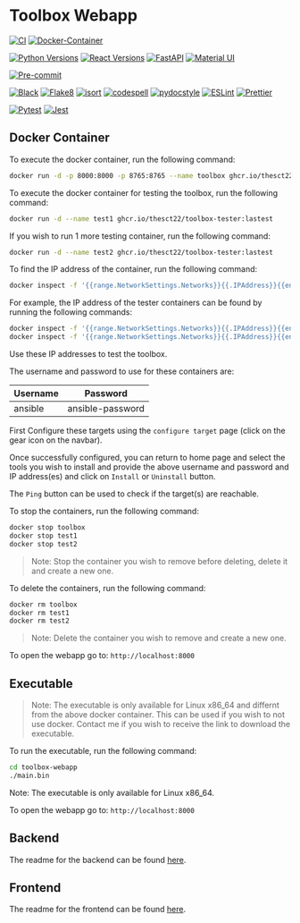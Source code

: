 # Toolbox Webapp

[![CI](https://github.com/thesct22/toolbox_webapp/actions/workflows/ci.yml/badge.svg)](https://github.com/thesct22/toolbox_webapp/actions/workflows/ci.yml)
[![Docker-Container](https://img.shields.io/badge/docker-container-blue)](https://github.com/thesct22/toolbox_webapp/pkgs/container/toolbox)

[![Python Versions](https://img.shields.io/badge/python-3.8%20|%203.9%20|%203.10%20|%203.11-blue)](https://www.python.org/)
[![React Versions](https://img.shields.io/badge/react-17.0.2-blue)](https://reactjs.org/)
[![FastAPI](https://img.shields.io/badge/backend-fastapi-009688)](https://fastapi.tiangolo.com/)
[![Material UI](https://img.shields.io/badge/frontend-materialui-0081cb)](https://material-ui.com/)

[![Pre-commit](https://img.shields.io/badge/pre--commit-enabled-brightgreen)](https://pre-commit.com/)

[![Black](https://img.shields.io/badge/code%20style-black-000000.svg)](https://github.com/psf/black)
[![Flake8](https://img.shields.io/badge/lint-flake8-blue)](https://flake8.pycqa.org/)
[![isort](https://img.shields.io/badge/code%20style-isort-4c1)](https://pycqa.github.io/isort/)
[![codespell](https://img.shields.io/badge/spelling-codespell-lightgrey)](https://github.com/codespell-project/codespell)
[![pydocstyle](https://img.shields.io/badge/style-pydocstyle-blue)](https://www.pydocstyle.org/)
[![ESLint](https://img.shields.io/badge/frontend-eslint-blue)](https://eslint.org/)
[![Prettier](https://img.shields.io/badge/frontend-prettier-ff69b4)](https://prettier.io/)

[![Pytest](https://img.shields.io/badge/tests-pytest-green)](https://pytest.org)
[![Jest](https://img.shields.io/badge/frontend-jest-c21325)](https://jestjs.io/)

## Docker Container

To execute the docker container, run the following command:

```bash
docker run -d -p 8000:8000 -p 8765:8765 --name toolbox ghcr.io/thesct22/toolbox:lastest
```

To execute the docker container for testing the toolbox, run the following command:

```bash
docker run -d --name test1 ghcr.io/thesct22/toolbox-tester:lastest
```

If you wish to run 1 more testing container, run the following command:

```bash
docker run -d --name test2 ghcr.io/thesct22/toolbox-tester:lastest
```

To find the IP address of the container, run the following command:

```bash
docker inspect -f '{{range.NetworkSettings.Networks}}{{.IPAddress}}{{end}}' <container_name>

```

For example, the IP address of the tester containers can be found by running the following commands:

```bash
docker inspect -f '{{range.NetworkSettings.Networks}}{{.IPAddress}}{{end}}' test1
docker inspect -f '{{range.NetworkSettings.Networks}}{{.IPAddress}}{{end}}' test2
```

Use these IP addresses to test the toolbox.

The username and password to use for these containers are:

| Username | Password |
| -------- | -------- |
| ansible  | ansible-password |

First Configure these targets using the `configure target` page (click on the gear icon on the navbar).

Once successfully configured, you can return to home page and select the tools you wish to install and provide the above username and password and IP address(es) and click on `Install` or `Uninstall` button.

The `Ping` button can be used to check if the target(s) are reachable.

To stop the containers, run the following command:

```bash
docker stop toolbox
docker stop test1
docker stop test2
```

> Note: Stop the container you wish to remove before deleting, delete it and create a new one.

To delete the containers, run the following command:

```bash
docker rm toolbox
docker rm test1
docker rm test2
```

> Note: Delete the container you wish to remove and create a new one.

To open the webapp go to: `http://localhost:8000`

## Executable

> Note: The executable is only available for Linux x86_64 and differnt from the above docker container.
> This can be used if you wish to not use docker.
> Contact me if you wish to receive the link to download the executable.

To run the executable, run the following command:

```bash
cd toolbox-webapp
./main.bin
```

Note: The executable is only available for Linux x86_64.

To open the webapp go to: `http://localhost:8000`

## Backend

The readme for the backend can be found [here](./python/README.md).

## Frontend

The readme for the frontend can be found [here](./react-frontend/README.md).
